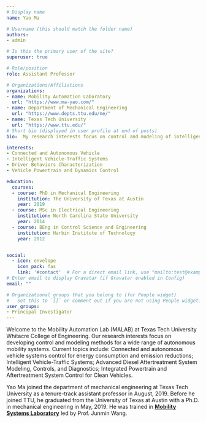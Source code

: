 ```yaml
---
# Display name
name: Yao Ma

# Username (this should match the folder name)
authors:
- admin

# Is this the primary user of the site?
superuser: true

# Role/position
role: Assistant Professor

# Organizations/Affiliations
organizations:
- name: Mobility Automation Laboratory
  url: "https://www.ma-yao.com/"
- name: Department of Mechanical Engineering
  url: "https://www.depts.ttu.edu/me/"
- name: Texas Tech University
  url: "https://www.ttu.edu/"
# Short bio (displayed in user profile at end of posts)
bio:  My research interests focus on control and modeling of intelligent vehicle systems for improvement of efficiency, mobility, and safety.

interests:
- Connected and Autonomous Vehicle
- Intelligent Vehicle-Traffic Systems
- Driver Behaviors Characterization
- Vehicle Powertrain and Dynamics Control

education:
  courses:
  - course: PhD in Mechanical Engineering
    institution: The University of Texas at Austin
    year: 2019
  - course: MSc in Electrical Engineering
    institution: North Carolina State University
    year: 2014
  - course: BEng in Control Science and Engineering
    institution: Harbin Institute of Technology
    year: 2012


social:
  - icon: envelope
    icon_pack: fas
    link: '#contact'  # For a direct email link, use "mailto:test@example.org".
# Enter email to display Gravatar (if Gravatar enabled in Config)
email: ""

# Organizational groups that you belong to (for People widget)
#   Set this to `[]` or comment out if you are not using People widget.  
user_groups:
- Principal Investigator
---
```

Welcome to the Mobility Automation Lab (MALAB) at Texas Tech University Whitacre College of Engineering. Our research interests focus on developing control and modeling methods for a wide range of autonomous mobility systems. Current topics include: Connected and autonomous vehicle systems control for energy consumption and emission reductions; Intelligent Vehicle-Traffic Systems; Advanced Diesel Aftertreatment System Modeling, Controls, and Diagnostics; Integrated Powertrain and Aftertreatment System Control for Clean Vehicles.

Yao Ma joined the department of mechanical engineering at Texas Tech University as a tenure-track assistant professor in August, 2019. Before he joined TTU, he graduated from the University of Texas at Austin with a Ph.D. in mechanical engineering in May, 2019. He was trained in [**Mobility Systems Laboratory**](http://sites.utexas.edu/msl/) led by Prof. Junmin Wang.
